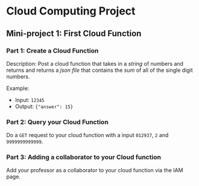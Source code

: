 # Cloud Computing Project
## Mini-project 1: First Cloud Function
### Part 1: Create a Cloud Function
Description: Post a cloud function that takes in a *string* of numbers and returns and returns a *json file* that contains the *sum* of all of the single digit numbers. 

Example: 
* Input: `12345`
* Output: `{"answer": 15}`

### Part 2: Query your Cloud Function
Do a `GET` request to your cloud function with a input `012937`, `2` and `9999999999999`.

### Part 3: Adding a collaborator to your Cloud function
Add your professor as a collaborator to your cloud function via the IAM page.
